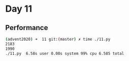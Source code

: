 # Day 11

## Performance
```bash
(advent2020) ➜  11 git:(master) ✗ time ./11.py 
2183
1990
./11.py  6.58s user 0.00s system 99% cpu 6.585 total
```
